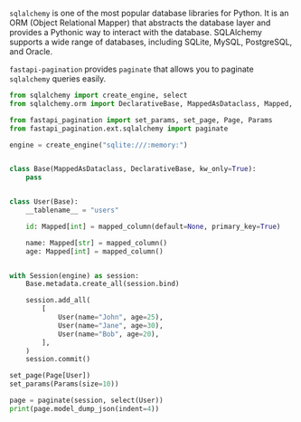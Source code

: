 `sqlalchemy` is one of the most popular database libraries for Python.
It is an ORM (Object Relational Mapper) that abstracts the database layer and provides a Pythonic way
to interact with the database. SQLAlchemy supports a wide range of databases, including
SQLite, MySQL, PostgreSQL, and Oracle.

`fastapi-pagination` provides `paginate` that allows you to paginate `sqlalchemy` queries easily.

```py
from sqlalchemy import create_engine, select
from sqlalchemy.orm import DeclarativeBase, MappedAsDataclass, Mapped, Session, mapped_column

from fastapi_pagination import set_params, set_page, Page, Params
from fastapi_pagination.ext.sqlalchemy import paginate

engine = create_engine("sqlite:///:memory:")


class Base(MappedAsDataclass, DeclarativeBase, kw_only=True):
    pass


class User(Base):
    __tablename__ = "users"

    id: Mapped[int] = mapped_column(default=None, primary_key=True)

    name: Mapped[str] = mapped_column()
    age: Mapped[int] = mapped_column()


with Session(engine) as session:
    Base.metadata.create_all(session.bind)

    session.add_all(
        [
            User(name="John", age=25),
            User(name="Jane", age=30),
            User(name="Bob", age=20),
        ],
    )
    session.commit()

set_page(Page[User])
set_params(Params(size=10))

page = paginate(session, select(User))
print(page.model_dump_json(indent=4))
```
